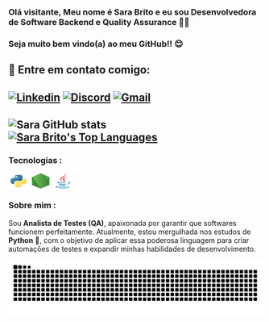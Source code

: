 ### Olá visitante, Meu nome é Sara Brito e eu sou Desenvolvedora de Software Backend e Quality Assurance 🙋‍♀️
### Seja muito bem vindo(a) ao meu GitHub!! 😊 

## 📲 Entre em contato comigo:

[![Linkedin](https://img.shields.io/badge/LinkedIn-0077B5?style=for-the-badge&logo=linkedin&logoColor=white)](https://www.linkedin.com/in/sara-brito-0b4296195/)
[![Discord](https://img.shields.io/badge/Discord-7289DA?style=for-the-badge&logo=discord&logoColor=white)](https://discord.com/channels/@Saah.Brito#7719)
[![Gmail](https://img.shields.io/badge/Gmail-D14836?style=for-the-badge&logo=gmail&logoColor=white)](mailto:sara.iabrito@gmail.com)
---
![Sara GitHub stats](https://github-readme-stats.vercel.app/api?username=SaraBrito-developer&show_icons=true&theme=radical)&nbsp;&nbsp;&nbsp;&nbsp;<a href="https://github.com/SaraBrito-developer"><img src="https://github-readme-stats.vercel.app/api/top-langs/?username=SaraBrito-developer&langs_count=7&theme=radical" alt="Sara Brito's Top Languages"/></a>
---

### Tecnologias :

<div style="display: inline_block">
  <img align="center" alt="Sara-Python" height="30" width="40" src="https://raw.githubusercontent.com/devicons/devicon/master/icons/python/python-original.svg">
  <img align="center" alt="Sara-Nodejs" height="30" width="40" src="https://raw.githubusercontent.com/devicons/devicon/master/icons/nodejs/nodejs-original.svg">
  <img align="center" alt="Sara-Java" height="30" width="40" src="https://raw.githubusercontent.com/devicons/devicon/master/icons/java/java-original.svg">
</div>

### Sobre mim :

Sou **Analista de Testes (QA)**, apaixonada por garantir que softwares funcionem perfeitamente. 
Atualmente, estou mergulhada nos estudos de **Python** 🐍, com o objetivo de aplicar essa poderosa linguagem para criar automações de testes e expandir minhas habilidades de desenvolvimento.

<img src="https://raw.githubusercontent.com/SaraBrito-developer/SaraBrito-developer/output/snake.svg" alt="Snake animation" />
